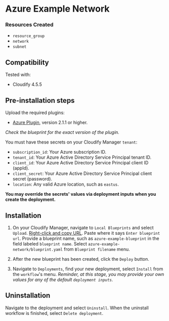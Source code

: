 # Azure Example Network

### Resources Created

  * `resource_group`
  * `network`
  * `subnet`


## Compatibility

Tested with:
  * Cloudify 4.5.5


## Pre-installation steps

Upload the required plugins:

  * [Azure Plugin](https://github.com/cloudify-cosmo/cloudify-azure-plugin/releases), version 2.1.1 or higher.

_Check the blueprint for the exact version of the plugin._

You must have these secrets on your Cloudify Manager `tenant`:

  * `subscription_id`: Your Azure subscription ID.
  * `tenant_id`: Your Azure Active Directory Service Principal tenant ID.
  * `client_id`: Your Azure Active Directory Service Principal client ID (appId).
  * `client_secret`: Your Azure Active Directory Service Principal client secret (password).
  * `location`: Any valid Azure location, such as `eastus`.

**You may override the secrets' values via deployment inputs when you create the deployment.**


## Installation

1. On your Cloudify Manager, navigate to `Local Blueprints` and select `Upload`. [Right-click and copy URL](https://github.com/cloudify-community/blueprint-examples/archive/master.zip). Paste where it says `Enter blueprint url`. Provide a blueprint name, such as `azure-example-blueprint` in the field labeled `blueprint name`. Select `azure-example-network/blueprint.yaml` from `Blueprint filename` menu.

1. After the new blueprint has been created, click the `Deploy` button.

1. Navigate to `Deployments`, find your new deployment, select `Install` from the `workflow`'s menu. _Reminder, at this stage, you may provide your own values for any of the default `deployment inputs`._


## Uninstallation

Navigate to the deployment and select `Uninstall`. When the uninstall workflow is finished, select `Delete deployment`.
